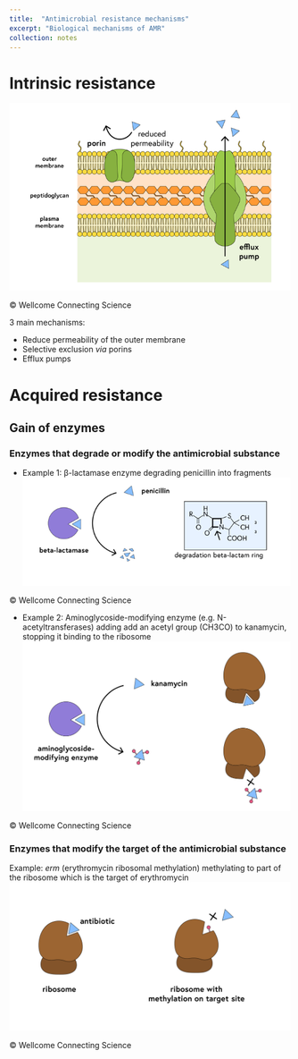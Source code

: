```yaml
---
title:  "Antimicrobial resistance mechanisms"
excerpt: "Biological mechanisms of AMR"
collection: notes
---
```


# Intrinsic resistance
![Mechanisms of intrinsic resistance](/images/intrinsic_resistance_mechanisms.png)

© Wellcome Connecting Science

3 main mechanisms:
* Reduce permeability of the outer membrane
* Selective exclusion *via* porins
* Efflux pumps

# Acquired resistance 
## Gain of enzymes
### Enzymes that degrade or modify the antimicrobial substance
* Example 1: β-lactamase enzyme degrading penicillin into fragments
![Beta-lactamase](/images/beta_lactamase.png)

© Wellcome Connecting Science

* Example 2: Aminoglycoside-modifying enzyme (e.g. N-acetyltransferases) adding add an acetyl group (CH3CO) to kanamycin, stopping it binding to the ribosome
![Aminoglycoside-modifying enzyme](/images/aminoglycoside_modifying_enzymes.png)

© Wellcome Connecting Science

### Enzymes that modify the target of the antimicrobial substance

Example: *erm* (erythromycin ribosomal methylation) methylating to part of the ribosome which is the target of erythromycin
![Erythromycin ribosomal methylation](/images/erm.png)

© Wellcome Connecting Science

